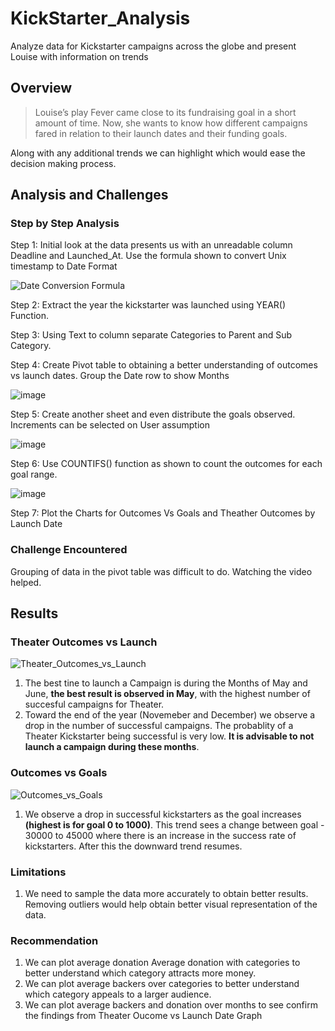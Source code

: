 # KickStarter_Analysis
Analyze data for Kickstarter campaigns across the globe and present Louise with information on trends 
## Overview
>Louise’s play Fever came close to its fundraising goal in a short amount of time. Now, she wants to know how different campaigns fared in relation to their launch dates and their funding goals.

Along with any additional trends we can highlight which would ease the decision making process.
## Analysis and Challenges
### Step by Step Analysis
Step 1: Initial look at the data presents us with an unreadable column Deadline and Launched_At. Use the formula shown to convert Unix timestamp to Date Format

![Date Conversion Formula](https://user-images.githubusercontent.com/100053788/158075345-65af4cb3-b4ba-4d1d-b6c0-f413301b9299.PNG)

Step 2: Extract the year the kickstarter was launched using YEAR() Function.

Step 3: Using Text to column separate Categories to Parent and Sub Category.

Step 4: Create Pivot table to obtaining a better understanding of outcomes vs launch dates. Group the Date row to show Months

![image](https://user-images.githubusercontent.com/100053788/158075577-e922941e-d51b-46f0-951a-044c61f04c69.png)

Step 5: Create another sheet and even distribute the goals observed. Increments can be selected on User assumption

![image](https://user-images.githubusercontent.com/100053788/158075620-d3f3c7b7-9716-4e3a-b275-7d37c0eafc20.png)

Step 6: Use COUNTIFS() function as shown to count the outcomes for each goal range.

![image](https://user-images.githubusercontent.com/100053788/158075647-eb30d7ff-29d5-4e72-82e9-4e3b95c2694d.png)

Step 7: Plot the Charts for Outcomes Vs Goals and Theather Outcomes by Launch Date
### Challenge Encountered
Grouping of data in the pivot table was difficult to do. Watching the video helped.

## Results
### Theater Outcomes vs Launch
![Theater_Outcomes_vs_Launch](https://user-images.githubusercontent.com/100053788/158075817-aab174d4-cf30-4518-844c-783ee6a723a9.png)
1. The best tine to launch a Campaign is during the Months of May and June, **the best result is observed in May**, with the highest number of succesful campaigns for Theater.
2. Toward the end of the year (Novemeber and December) we observe a drop in the number of successful campaigns. The probablity of a Theater Kickstarter being successful is very low. **It is advisable to not launch a campaign during these months**. 

### Outcomes vs Goals
![Outcomes_vs_Goals](https://user-images.githubusercontent.com/100053788/158076016-7fad3197-c25a-415d-85e6-503c0c7c1119.png)
1. We observe a drop in successful kickstarters as the goal increases **(highest is for goal 0 to 1000)**. This trend sees a change between goal - 30000 to 45000 where there is an increase in the success rate of kickstarters. After this the downward trend resumes.

### Limitations
1. We need to sample the data more accurately to obtain better results. Removing outliers would help obtain better visual representation of the data.

### Recommendation
1. We can plot average donation Average donation with categories to better understand which category attracts more money.
2. We can plot average backers over categories to better understand which category appeals to a larger audience.
3. We can plot average backers and donation over months to see confirm the findings from Theater Oucome vs Launch Date Graph
